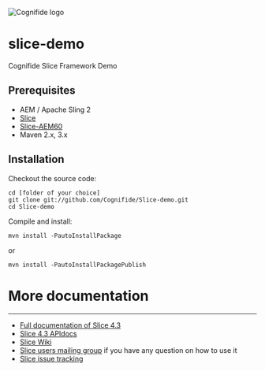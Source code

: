 ![Cognifide logo](http://cognifide.github.io/images/cognifide-logo.png)

# slice-demo
Cognifide Slice Framework Demo

## Prerequisites

* AEM / Apache Sling 2
* [Slice](https://github.com/Cognifide/Slice)
* [Slice-AEM60](https://github.com/Cognifide/Slice-AEM60)
* Maven 2.x, 3.x

## Installation

Checkout the source code:

    cd [folder of your choice]
    git clone git://github.com/Cognifide/Slice-demo.git
    cd Slice-demo

Compile and install:

    mvn install -PautoInstallPackage

or

    mvn install -PautoInstallPackagePublish

# More documentation
------------------
* [Full documentation of Slice 4.3](https://cognifide.atlassian.net/wiki/display/SLICE/About+Slice+-+4.3)
* [Slice 4.3 APIdocs](http://cognifide.github.io/Slice/apidocs/4-3-0/)
* [Slice Wiki](https://cognifide.atlassian.net/wiki/display/SLICE)
* [Slice users mailing group](http://slice-users.2340343.n4.nabble.com/) if you have any question on how to use it
* [Slice issue tracking](https://cognifide.atlassian.net/browse/SLICE)

